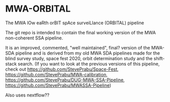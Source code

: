 # MWA-ORBITAL
The MWA lOw eaRth orBIT spAce surveiLlance (ORBITAL) pipeline

The git repo is intended to contain the final working version of the MWA non-coherent SSA pipeline.


It is an improved, commented, "well maintained", final? version of the MWA-SDA pipeline and is derived from my old MWA SDA pipelines made for the blind survey study, space fest 2020, orbit determination study and the shift-stack search. (If you want to look at the previous versions of this pipeline, check out https://github.com/StevePrabu/Space-Fest, https://github.com/StevePrabu/MWA-calibration, https://github.com/StevePrabu/DUG-MWA-SSA-Pipeline, https://github.com/StevePrabu/MWASSA-Pipeline)

Also uses nextflow??
